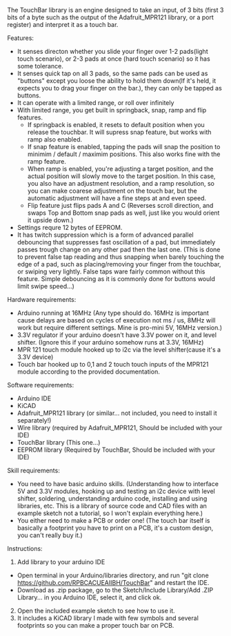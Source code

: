 The TouchBar library is an engine designed to take an input, of 3 bits (first 3 bits of a byte such as the output of the Adafruit_MPR121 library, or a port register) and interpret it as a touch bar.


Features:
- It senses directon whether you slide your finger over 1-2 pads(light touch scenario), or 2-3 pads at once (hard touch scenario) so it has some tolerance.
- It senses quick tap on all 3 pads, so the same pads can be used as "buttons" except you loose the ability to hold them down(If it's held, it expects you to drag your finger on the bar.),
  they can only be tapped as buttons.
- It can operate with a limited range, or roll over infinitely
- With limited range, you get built in springback, snap, ramp and flip features.
  - If springback is enabled, it resets to default position when you release the touchbar. It will supress snap feature, but works with ramp also enabled.
  - If snap feature is enabled, tapping the pads will snap the position to minimim / default / maximim positions. This also works fine with the ramp feature.
  - When ramp is enabled, you're adjusting a target position, and the actual position will slowly move to the target position. In this case, you also have an adjustment resolution, and a ramp resolution,
    so you can make coarese adjustment on the touch bar, but the automatic adjustment will have a fine steps at and even speed.
  - Flip feature just flips pads A and C (Reverses scroll direction, and swaps Top and Bottom snap pads as well, just like you would orient it upside down.)
- Settings requre 12 bytes of EEPROM.
- It has twitch suppression which is a form of advanced parallel debouncing that suppresses fast oscillation of a pad, but immediately passes trough change on any other pad then the last one. (This is done to prevent false tap reading and thus snapping when barely touching the edge of a pad, such as placing/removing your finger from the touchbar, or swiping very lightly. False taps ware fairly common without this feature. Simple debouncing as it is commonly done for buttons would limit swipe speed...)


Hardware requirements:
- Arduino running at 16MHz (Any type should do. 16MHz is important cause delays are based on cycles of execution not ms / us, 8MHz will work but require different settings. Mine is pro-mini 5V, 16MHz version.)
- 3.3V regulator if your arduino doesn't have 3.3V power on it, and level shifter. (Ignore this if your arduino somehow runs at 3.3V, 16MHz)
- MPR 121 touch module hooked up to i2c via the level shifter(cause it's a 3.3V device)
- Touch bar hooked up to 0,1 and 2 touch touch inputs of the MPR121 module according to the provided documentation.


Software requirements:
- Arduino IDE
- KiCAD
- Adafruit_MPR121 library (or similar... not included, you need to install it separately!)
- Wire library (required by Adafruit_MPR121, Should be included with your IDE)
- TouchBar library (This one...)
- EEPROM library (Required by TouchBar, Should be included with your IDE)


Skill requirements:
- You need to have basic arduino skills. (Understanding how to interface 5V and 3.3V modules, hooking up and testing an i2c device with level shifter, soldering, understanding arduino code, installing and using libraries, etc. This is a library of source code and CAD files with an example sketch not a tutorial, so I won't explain everything here.)
- You either need to make a PCB or order one! (The touch bar itself is basically a footprint you have to print on a PCB, it's a custom design, you can't really buy it.)


Instructions:
1. Add library to your arduino IDE 
 - Open terminal in your Arduino/libraries directory, and run "git clone https://github.com/RPBCACUEAIIBH/TouchBar" and restart the IDE.
 - Download as .zip package, go to the Sketch/Include Library/Add .ZIP Library... in you Arduino IDE, select it, and click ok.
2. Open the included example sketch to see how to use it.
3. It includes a KiCAD library I made with few symbols and several footprints so you can make a proper touch bar on PCB.
